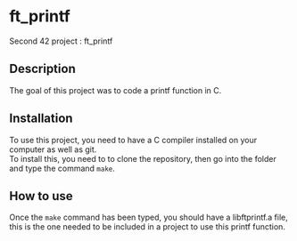 # ft_printf
Second 42 project : ft_printf

## Description
The goal of this project was to code a printf function in C.

## Installation
To use this project, you need to have a C compiler installed on your computer as well as git.  
To install this, you need to to clone the repository, then go into the folder and type the command `make`. 

## How to use
Once the `make` command has been typed, you should have a libftprintf.a file, this is the one needed to be included in a project to use this printf function.
